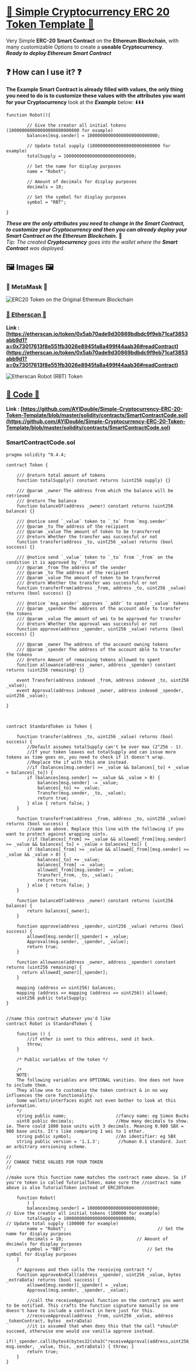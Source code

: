 # [📝 Simple Cryptocurrency ERC 20 Token Template 📝](https://etherscan.io/token/0x5ab70ade9d30869bdbdc9f9eb71caf3853abb9d1?a=0x73017613f8e551fb3026e8945fa8a499f44aab36#readContract)
Very Simple **ERC-20 Smart Contract** on the **Ethereum Blockchain**, with many customizable Options to create a **useable Cryptocurrency**. </br>
***Ready to deploy Ethereum Smart Contract***

## ❓ How can I use it? ❓

**The Example Smart Contract is already filled with values, the only thing you need to do is to customize these values with the attributes you want for your Cryptocurrency** look at the ***Example*** below: ⬇️⬇️⬇️

```
function Robot(){

        // Give the creator all initial tokens (100000000000000000000000000 for example)
        balances[msg.sender] = 100000000000000000000000000; 
        
        // Update total supply (100000000000000000000000000 for example)
        totalSupply = 100000000000000000000000000; 
        
        // Set the name for display purposes
        name = "Robot"; 
        
        // Amount of decimals for display purposes
        decimals = 18;  
        
        // Set the symbol for display purposes
        symbol = "RBT"; 
        
}
```

***These are the only attributes you need to change in the Smart Contract, to customize your Cryptocurrency and then you can already deploy your Smart Contract on the Ethereum Blockchain.*** 💎 </br>
*Tip: The created **Cryptocurrency** goes into the wallet where the **Smart Contract** was deployed*.

## 🖼 Images 🖼

### 🦊 MetaMask 🦊

![ERC20 Token on the Original Ethereum Blockchain](Images/ERC20_Token_on_the_Original_Ethereum_Blockchain.png)

### [💎 Etherscan 💎](https://etherscan.io/token/0x5ab70ade9d30869bdbdc9f9eb71caf3853abb9d1?a=0x73017613f8e551fb3026e8945fa8a499f44aab36#readContract) 

**Link : [https://etherscan.io/token/0x5ab70ade9d30869bdbdc9f9eb71caf3853abb9d1?a=0x73017613f8e551fb3026e8945fa8a499f44aab36#readContract](https://etherscan.io/token/0x5ab70ade9d30869bdbdc9f9eb71caf3853abb9d1?a=0x73017613f8e551fb3026e8945fa8a499f44aab36#readContract)**

![Etherscan Robot (RBT) Token](Images/Etherscan_Robot_(RBT)_Token.png)

## [📝 Code 📝](https://github.com/AYIDouble/Simple-Cryptocurrency-ERC-20-Token-Template/blob/master/solidity/contracts/SmartContractCode.sol)

**Link : [https://github.com/AYIDouble/Simple-Cryptocurrency-ERC-20-Token-Template/blob/master/solidity/contracts/SmartContractCode.sol](https://github.com/AYIDouble/Simple-Cryptocurrency-ERC-20-Token-Template/blob/master/solidity/contracts/SmartContractCode.sol)**
### SmartContractCode.sol
```
pragma solidity ^0.4.4;

contract Token {

    /// @return total amount of tokens
    function totalSupply() constant returns (uint256 supply) {}

    /// @param _owner The address from which the balance will be retrieved
    /// @return The balance
    function balanceOf(address _owner) constant returns (uint256 balance) {}

    /// @notice send `_value` token to `_to` from `msg.sender`
    /// @param _to The address of the recipient
    /// @param _value The amount of token to be transferred
    /// @return Whether the transfer was successful or not
    function transfer(address _to, uint256 _value) returns (bool success) {}

    /// @notice send `_value` token to `_to` from `_from` on the condition it is approved by `_from`
    /// @param _from The address of the sender
    /// @param _to The address of the recipient
    /// @param _value The amount of token to be transferred
    /// @return Whether the transfer was successful or not
    function transferFrom(address _from, address _to, uint256 _value) returns (bool success) {}

    /// @notice `msg.sender` approves `_addr` to spend `_value` tokens
    /// @param _spender The address of the account able to transfer the tokens
    /// @param _value The amount of wei to be approved for transfer
    /// @return Whether the approval was successful or not
    function approve(address _spender, uint256 _value) returns (bool success) {}

    /// @param _owner The address of the account owning tokens
    /// @param _spender The address of the account able to transfer the tokens
    /// @return Amount of remaining tokens allowed to spent
    function allowance(address _owner, address _spender) constant returns (uint256 remaining) {}

    event Transfer(address indexed _from, address indexed _to, uint256 _value);
    event Approval(address indexed _owner, address indexed _spender, uint256 _value);
    
}



contract StandardToken is Token {

    function transfer(address _to, uint256 _value) returns (bool success) {
        //Default assumes totalSupply can't be over max (2^256 - 1).
        //If your token leaves out totalSupply and can issue more tokens as time goes on, you need to check if it doesn't wrap.
        //Replace the if with this one instead.
        //if (balances[msg.sender] >= _value && balances[_to] + _value > balances[_to]) {
        if (balances[msg.sender] >= _value && _value > 0) {
            balances[msg.sender] -= _value;
            balances[_to] += _value;
            Transfer(msg.sender, _to, _value);
            return true;
        } else { return false; }
    }

    function transferFrom(address _from, address _to, uint256 _value) returns (bool success) {
        //same as above. Replace this line with the following if you want to protect against wrapping uints.
        //if (balances[_from] >= _value && allowed[_from][msg.sender] >= _value && balances[_to] + _value > balances[_to]) {
        if (balances[_from] >= _value && allowed[_from][msg.sender] >= _value && _value > 0) {
            balances[_to] += _value;
            balances[_from] -= _value;
            allowed[_from][msg.sender] -= _value;
            Transfer(_from, _to, _value);
            return true;
        } else { return false; }
    }

    function balanceOf(address _owner) constant returns (uint256 balance) {
        return balances[_owner];
    }

    function approve(address _spender, uint256 _value) returns (bool success) {
        allowed[msg.sender][_spender] = _value;
        Approval(msg.sender, _spender, _value);
        return true;
    }

    function allowance(address _owner, address _spender) constant returns (uint256 remaining) {
      return allowed[_owner][_spender];
    }

    mapping (address => uint256) balances;
    mapping (address => mapping (address => uint256)) allowed;
    uint256 public totalSupply;
}


//name this contract whatever you'd like
contract Robot is StandardToken {

    function () {
        //if ether is sent to this address, send it back.
        throw;
    }

    /* Public variables of the token */

    /*
    NOTE:
    The following variables are OPTIONAL vanities. One does not have to include them.
    They allow one to customise the token contract & in no way influences the core functionality.
    Some wallets/interfaces might not even bother to look at this information.
    */
    string public name;                   //fancy name: eg Simon Bucks
    uint8 public decimals;                //How many decimals to show. ie. There could 1000 base units with 3 decimals. Meaning 0.980 SBX = 980 base units. It's like comparing 1 wei to 1 ether.
    string public symbol;                 //An identifier: eg SBX
    string public version = '1.1.3';       //human 0.1 standard. Just an arbitrary versioning scheme.

//
// CHANGE THESE VALUES FOR YOUR TOKEN
//

//make sure this function name matches the contract name above. So if you're token is called TutorialToken, make sure the //contract name above is also TutorialToken instead of ERC20Token

    function Robot(
        ) {
        balances[msg.sender] = 100000000000000000000000000;               // Give the creator all initial tokens (100000 for example)
        totalSupply = 100000000000000000000000000;                        // Update total supply (100000 for example)
        name = "Robot";                                   // Set the name for display purposes
        decimals = 18;                            // Amount of decimals for display purposes
        symbol = "RBT";                               // Set the symbol for display purposes
    }

    /* Approves and then calls the receiving contract */
    function approveAndCall(address _spender, uint256 _value, bytes _extraData) returns (bool success) {
        allowed[msg.sender][_spender] = _value;
        Approval(msg.sender, _spender, _value);

        //call the receiveApproval function on the contract you want to be notified. This crafts the function signature manually so one doesn't have to include a contract in here just for this.
        //receiveApproval(address _from, uint256 _value, address _tokenContract, bytes _extraData)
        //it is assumed that when does this that the call *should* succeed, otherwise one would use vanilla approve instead.
        if(!_spender.call(bytes4(bytes32(sha3("receiveApproval(address,uint256,address,bytes)"))), msg.sender, _value, this, _extraData)) { throw; }
        return true;
    }
}
```
